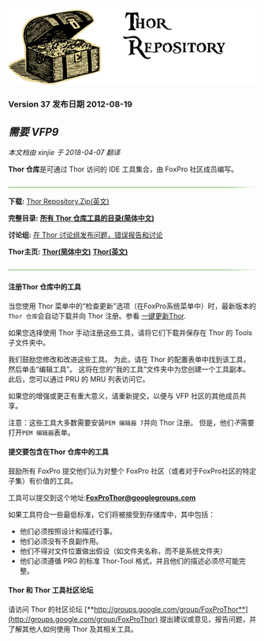 ﻿![](Images\Thor_Repository_image_2.png)

### Version 37 发布日期 2012-08-19   
***需要 VFP9***
---
_本文档由 xinjie 于 2018-04-07 翻译_

**Thor 仓库**是可通过 Thor 访问的 IDE 工具集合，由 FoxPro 社区成员编写。

![](Images/Thor_greenline.png)

**下载:** [Thor Repository.Zip(英文)](http://vfpxrepository.com/dl/thorupdate/Tools/Thor_Repository/Thor_Repository.zip)

**完整目录:** **[所有 Thor 仓库工具的目录(简体中文)](https://github.com/vfp9/ThorRepository_CN/blob/master/documents/ThorRepositoryCatalog.md)**

**讨论组:** [在 Thor 讨论组发布问题，错误报告和讨论](http://groups.google.com/group/FoxProThor)

**Thor主页:** [**Thor(简体中文)**](https://github.com/vfp9/Thor_CN)     [**Thor(英文)**](https://github.com/VFPX/Thor)

![](Images/Thor_greenline.png)

#### 注册Thor 仓库中的工具

当您使用 Thor 菜单中的“检查更新”选项（在FoxPro系统菜单中）时，最新版本的`Thor 仓库`会自动下载并向 Thor 注册。参看 [一键更新Thor](Thor_one-click_update.md).

如果您选择使用 Thor 手动注册这些工具，请将它们下载并保存在 Thor 的 Tools 子文件夹中。

我们鼓励您修改和改进这些工具。 为此，请在 Thor 的配置表单中找到该工具，然后单击“编辑工具”。 这将在您的“我的工具”文件夹中为您创建一个工具副本。 此后，您可以通过 PRU 的 MRU 列表访问它。

如果您的增强或更正有重大意义，请重新提交，以便与 VFP 社区的其他成员共享。

注意：这些工具大多数需要安装`PEM 编辑器 7`并向 Thor 注册。 但是，他们*不*需要打开`PEM 编辑器`表单。

#### 提交要包含在Thor 仓库中的工具

鼓励所有 FoxPro 提交他们认为对整个 FoxPro 社区（或者对于FoxPro社区的特定子集）有价值的工具。 

工具可以提交到这个地址:[**FoxProThor@googlegroups.com**](mailto:FoxProThor@googlegroups.com)  

如果工具符合一些最低标准，它们将被接受到存储库中，其中包括：

*   他们必须按照设计和描述行事。
*   他们必须没有不良副作用。
*   他们不得对文件位置做出假设（如文件夹名称，而不是系统文件夹）
*   他们必须遵循 PRG 的标准 Thor-Tool 格式，并且他们的描述必须尽可能完整。

#### Thor 和 Thor 工具社区论坛

请访问 Thor 的社区论坛 [**http://groups.google.com/group/FoxProThor**](http://groups.google.com/group/FoxProThor) 提出建议或意见，报告问题，并了解其他人如何使用 Thor 及其相关工具。
